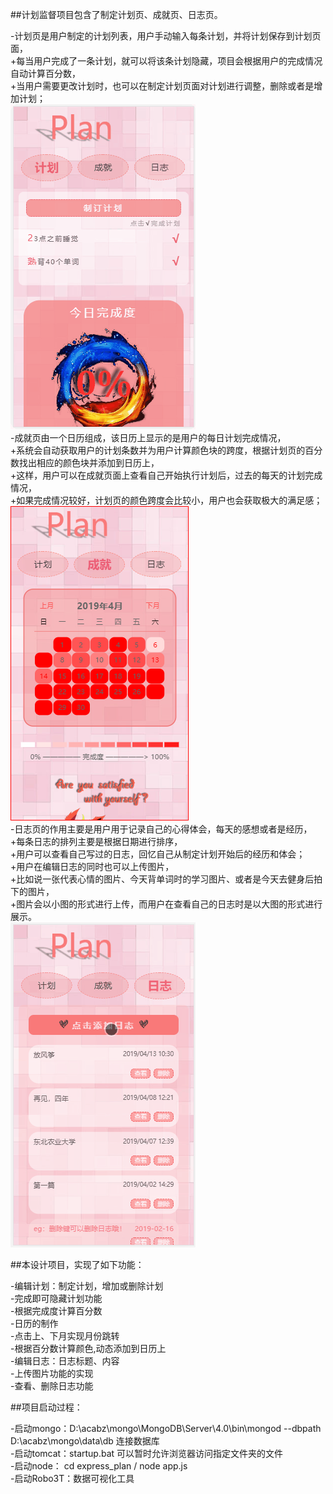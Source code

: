 ##计划监督项目包含了制定计划页、成就页、日志页。

-计划页是用户制定的计划列表，用户手动输入每条计划，并将计划保存到计划页面，<br>
        +每当用户完成了一条计划，就可以将该条计划隐藏，项目会根据用户的完成情况自动计算百分数，<br>
        +当用户需要更改计划时，也可以在制定计划页面对计划进行调整，删除或者是增加计划；<br>
        ![计划页动图](https://github.com/VasilicaWang/Planning-Supervision/blob/master/gif-folder/1-plan.gif) <br>
-成就页由一个日历组成，该日历上显示的是用户的每日计划完成情况，<br>
        +系统会自动获取用户的计划条数并为用户计算颜色块的跨度，根据计划页的百分数找出相应的颜色块并添加到日历上，<br>
        +这样，用户可以在成就页面上查看自己开始执行计划后，过去的每天的计划完成情况，<br>
        +如果完成情况较好，计划页的颜色跨度会比较小，用户也会获取极大的满足感；<br>
        ![成就页图片](https://github.com/VasilicaWang/Planning-Supervision/blob/master/gif-folder/3-achievement.PNG) <br>
-日志页的作用主要是用户用于记录自己的心得体会，每天的感想或者是经历，<br>
        +每条日志的排列主要是根据日期进行排序，<br>
        +用户可以查看自己写过的日志，回忆自己从制定计划开始后的经历和体会；<br>
        +用户在编辑日志的同时也可以上传图片，<br>
        +比如说一张代表心情的图片、今天背单词时的学习图片、或者是今天去健身后拍下的图片，<br>
        +图片会以小图的形式进行上传，而用户在查看自己的日志时是以大图的形式进行展示。<br>
        ![日志页动图](https://github.com/VasilicaWang/Planning-Supervision/blob/master/gif-folder/2-notepad.gif) 

##本设计项目，实现了如下功能：

-编辑计划：制定计划，增加或删除计划<br>
-完成即可隐藏计划功能<br>
-根据完成度计算百分数<br>
-日历的制作<br>
-点击上、下月实现月份跳转<br>
-根据百分数计算颜色,动态添加到日历上<br>
-编辑日志：日志标题、内容<br>
-上传图片功能的实现<br>
-查看、删除日志功能<br>



##项目启动过程：

-启动mongo：D:\acabz\mongo\MongoDB\Server\4.0\bin\mongod --dbpath D:\acabz\mongo\data\db         连接数据库<br>
-启动tomcat：startup.bat            可以暂时允许浏览器访问指定文件夹的文件<br>
-启动node： cd express_plan          /              node app.js<br>
-启动Robo3T：数据可视化工具<br>

